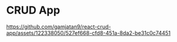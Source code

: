 # CRUD App



https://github.com/gamjatan9/react-crud-app/assets/122338050/527ef668-cfd8-451a-8da2-be31c0c74451

